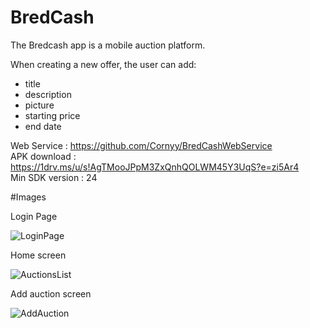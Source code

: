 # BredCash
The Bredcash app is a mobile auction platform.

When creating a new offer, the user can add:
- title
- description
- picture
- starting price
- end date

Web Service : https://github.com/Cornyy/BredCashWebService  
APK download : https://1drv.ms/u/s!AgTMooJPpM3ZxQnhQOLWM45Y3UqS?e=zi5Ar4  
Min SDK version : 24

#Images

Login Page

![LoginPage](https://user-images.githubusercontent.com/48325811/91463430-aa17b500-e88b-11ea-9bbb-3ca27e131ef9.png)

Home screen

![AuctionsList](https://user-images.githubusercontent.com/48325811/91463462-b3a11d00-e88b-11ea-84c6-8e0872b45a63.png)

Add auction screen

![AddAuction](https://user-images.githubusercontent.com/48325811/91463479-ba2f9480-e88b-11ea-9fd1-f335aac0d9f4.png)






